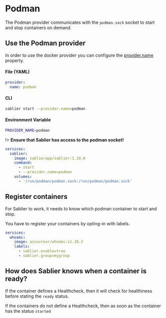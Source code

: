 # Podman

The Podman provider communicates with the `podman.sock` socket to start and stop containers on demand.

## Use the Podman provider

In order to use the docker provider you can configure the [provider.name](../configuration) property.

<!-- tabs:start -->

#### **File (YAML)**

```yaml
provider:
  name: podman
```

#### **CLI**

```bash
sablier start --provider.name=podman
```

#### **Environment Variable**

```bash
PROVIDER_NAME=podman
```

<!-- tabs:end -->

!> **Ensure that Sablier has access to the podman socket!**

```yaml
services:
  sablier:
    image: sablierapp/sablier:1.10.0
    command:
      - start
      - --provider.name=podman
    volumes:
      - '/run/podman/podman.sock:/run/podman/podman.sock'
```

## Register containers

For Sablier to work, it needs to know which podman container to start and stop.

You have to register your containers by opting-in with labels.

```yaml
services:
  whoami:
    image: acouvreur/whoami:v1.10.2
    labels:
      - sablier.enable=true
      - sablier.group=mygroup
```

## How does Sablier knows when a container is ready?

If the container defines a Healthcheck, then it will check for healthiness before stating the `ready` status.

If the containers do not define a Healthcheck, then as soon as the container has the status `started`
